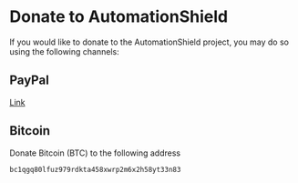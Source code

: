 # Donate to AutomationShield

If you would like to donate to the AutomationShield project, you may do so using the following channels:

## PayPal

[Link](https://www.paypal.com/donate?business=ENHSK5767AMXN&item_name=Donate+to+the+AutomationShield+project&currency_code=EUR)




## Bitcoin

Donate Bitcoin (BTC) to the following address

```bc1qgq80lfuz979rdkta458xwrp2m6x2h58yt33n83```

